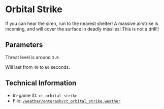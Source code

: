 # Orbital Strike

If you can hear the siren, run to the nearest shelter! A massive airstrike is incoming, and will cover the surface in deadly missiles! This is not a drill!!

## Parameters

Threat level is around `3.0`.

Will last from `40` to `60` seconds.

## Technical Information

- In-game ID: `ct_orbital_strike`
- File: [`/weather/enterash/ct_orbital_strike.weather`](https://github.com/Ceterai/Enternia/blob/main/weather/enterash/ct_orbital_strike.weather)
